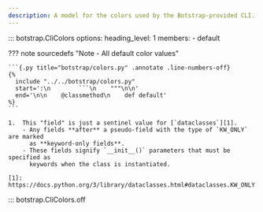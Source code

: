 ```yaml
---
description: A model for the colors used by the Botstrap-provided CLI.
---
```


<!-- prettier-ignore -->
::: botstrap.CliColors
    options:
      heading_level: 1
      members:
        - default

??? note sourcedefs "Note - All default color values"

    ```{.py title="botstrap/colors.py" .annotate .line-numbers-off}
    {%
      include "../../botstrap/colors.py"
      start=':\n        ```\n    """\n\n'
      end='\n\n    @classmethod\n    def default'
    %}
    ```

    1.  This "field" is just a sentinel value for [`dataclasses`][1].
        - Any fields **after** a pseudo-field with the type of `KW_ONLY` are marked
          as **keyword-only fields**.
        - These fields signify `__init__()` parameters that must be specified as
          keywords when the class is instantiated.

    [1]: https://docs.python.org/3/library/dataclasses.html#dataclasses.KW_ONLY

::: botstrap.CliColors.off
